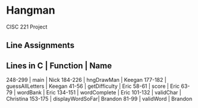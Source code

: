 # Hangman
CISC 221 Project


## Line Assignments

Lines in C |	Function    |        Name
----------------------------------------
248-299	 |	main             |   Nick
184-226	 |	hngDrawMan        |  Keegan
177-182	 |	guessAllLetters	|	Keegan
41-56	 |	getDifficulty	|	Eric
58-61	 |	score            |   Eric
63-79	|	wordBank          |  Eric
134-151	|	wordComplete	|	Eric
101-132	|	validChar        |   Christina
153-175	|	displayWordSoFar|	Brandon
81-99	|	validWord        |   Brandon